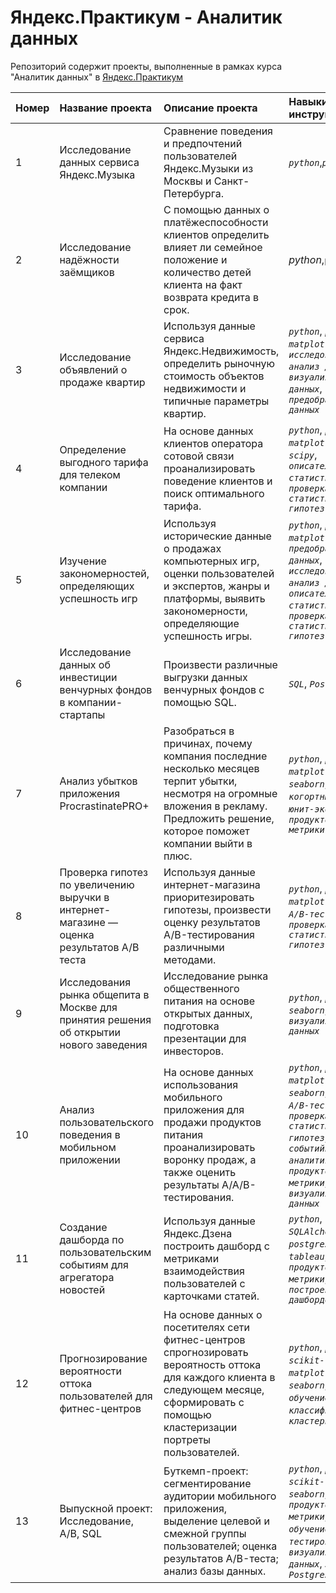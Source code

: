 # Яндекс.Практикум - Аналитик данных

Репозиторий содержит проекты, выполненные в рамках курса "Аналитик данных" в [Яндекс.Практикум](https://practicum.yandex.ru/data-analyst/)


|Номер|Название проекта | Описание проекта | Навыки и инструменты|
|:----|:--------------- | :----------------| :-------------------| 
|1|Исследование данных сервиса Яндекс.Музыка|Сравнение поведения и предпочтений пользователей Яндекс.Музыки из Москвы и Санкт-Петербурга.| *`python`*,*`pandas`*|
|2|Исследование надёжности заёмщиков|С помощью данных о платёжеспособности клиентов определить влияет ли семейное положение и количество детей клиента на факт возврата кредита в срок.| *python*,`pandas`|
|3|Исследование объявлений о продаже квартир|Используя данные сервиса Яндекс.Недвижимость, определить рыночную стоимость объектов недвижимости и типичные параметры квартир.| *`python`*, *`pandas`*, *`matplotlib`*, *`исследовательский анализ данных`*, *`визуализация данных`*, *`предобработка данных`*|
|4|Определение выгодного тарифа для телеком компании|На основе данных клиентов оператора сотовой связи проанализировать поведение клиентов и поиск оптимального тарифа.| *`python`*, *`pandas`*, *`matplotlib`*, *`numpy`*, *`scipy`*, *`описательная статистика`*, *`проверка статистических гипотез`*|
|5|Изучение закономерностей, определяющих успешность игр|Используя исторические данные о продажах компьютерных игр, оценки пользователей и экспертов, жанры и платформы, выявить закономерности, определяющие успешность игры.| *`python`*, *`pandas`*, *`matplotlib`*, *`numpy`*, *`предобработка данных`*, *`исследовательский анализ данных`*, *`описательная статистика`*, *`проверка статистических гипотез`*|
|6|Исследование данных об инвестиции венчурных фондов в компании-стартапы|Произвести различные выгрузки данных венчурных фондов с помощью SQL.| *`SQL`*, *`PostgreSQL`*
|7|Анализ убытков приложения ProcrastinatePRO+|Разобраться в причинах, почему компания последние несколько месяцев терпит убытки, несмотря на огромные вложения в рекламу. Предложить решение, которое поможет компании выйти в плюс.| *`python`*, *`pandas`*, *`matplotlib`*, *`seaborn`*, *`когортный анализ`*, *`юнит-экономика`*, *`продуктовые метрики`*|
|8|Проверка гипотез по увеличению выручки в интернет-магазине — оценка результатов A/B теста|Используя данные интернет-магазина приоритезировать гипотезы, произвести оценку результатов A/B-тестирования различными методами.| *`python`*, *`pandas`*, *`matplotlib`*, *`scipy`*, *`A/B-тестирование`*, *`проверка статистических гипотез`*|
|9|Исследования рынка общепита в Москве для принятия решения об открытии нового заведения|Исследование рынка общественного питания на основе открытых данных, подготовка презентации для инвесторов.| *`python`*, *`pandas`*, *`seaborn`*, *`plotly`*, *`визуализация данных`*|
|10|Анализ пользовательского поведения в мобильном приложении|На основе данных использования мобильного приложения для продажи продуктов питания проанализировать воронку продаж, а также оценить результаты A/A/B-тестирования.| *`python`*, *`pandas`*, *`matplotlib`*, *`seaborn`*, *`plotly`*, *`A/B-тестирование`*, *`проверка статистических гипотез`*, *`событийная аналитика`*, *`продуктовые метрики`*, *`визуализация данных`*|
|11|Создание дашборда по пользовательским событиям для агрегатора новостей |Используя данные Яндекс.Дзена построить дашборд с метриками взаимодействия пользователей с карточками статей.| *`python`*, *`SQLAlchemy`*, *`postgreSQL`*, *`dash`*, *`tableau`*, *`продуктовые метрики`*, *`построение дашбордов`*|
|12|Прогнозирование вероятности оттока пользователей для фитнес-центров | На основе данных о посетителях сети фитнес-центров спрогнозировать вероятность оттока для каждого клиента в следующем месяце, сформировать с помощью кластеризации портреты пользователей.| *`python`*, *`pandas`*, *`scikit-learn`*, *`matplotlib`*, *`seaborn`*, *`машинное обучение`*, *`классификация`*, *`кластеризация`*|
|13|Выпускной проект: Исследование, A/B, SQL| Буткемп-проект: сегментирование аудитории мобильного приложения, выделение целевой и смежной группы пользователей; оценка результатов A/B-теста; анализ базы данных.| *`python`*, *`pandas`*, *`scikit-learn`*, *`seaborn`*, *`plotly`*, *`продуктовые метрики`*, *`машинное обучение`*, *`A/B-тестирование`*, *`визуализация данных`*, *`SQL`*, *`PostgreSQL`*
